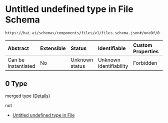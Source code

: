 # Untitled undefined type in File Schema

```txt
https://hai.ai/schemas/components/files/v1/files.schema.json#/oneOf/0
```



| Abstract            | Extensible | Status         | Identifiable            | Custom Properties | Additional Properties | Access Restrictions | Defined In                                                                                        |
| :------------------ | :--------- | :------------- | :---------------------- | :---------------- | :-------------------- | :------------------ | :------------------------------------------------------------------------------------------------ |
| Can be instantiated | No         | Unknown status | Unknown identifiability | Forbidden         | Allowed               | none                | [files.schema.json\*](../../schemas/components/files/v1/files.schema.json "open original schema") |

## 0 Type

merged type ([Details](files-oneof-0.md))

not

*   [Untitled undefined type in File](files-oneof-0-not.md "check type definition")
